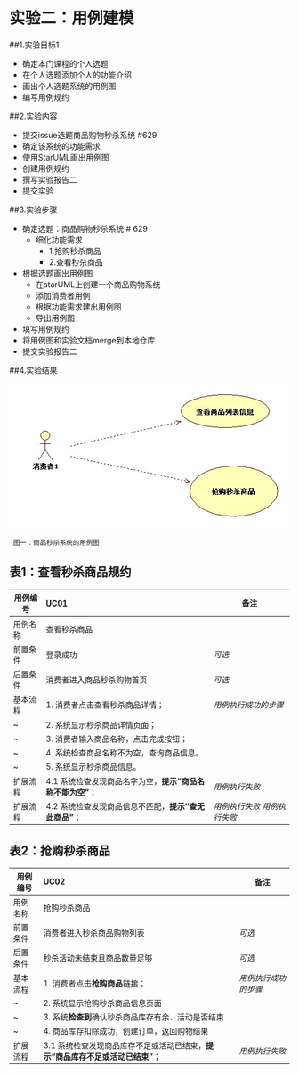 # 实验二：用例建模


##1.实验目标1
 - 确定本门课程的个人选题
 - 在个人选题添加个人的功能介绍
 - 画出个人选题系统的用例图
 - 编写用例规约
 
##2.实验内容

 - 提交issue选题商品购物秒杀系统 #629
 - 确定该系统的功能需求
 - 使用StarUML画出用例图
 - 创建用例规约
 - 撰写实验报告二
 - 提交实验
 
##3.实验步骤

 - 确定选题：商品购物秒杀系统 # 629
	 - 细化功能需求
	 	- 1.抢购秒杀商品
	 	- 2.查看秒杀商品
 - 根据选题画出用例图
	 - 在starUML上创建一个商品购物系统
	 - 添加消费者用例
	 - 根据功能需求建出用例图
	 - 导出用例图
 - 填写用例规约
 - 将用例图和实验文档merge到本地仓库
 - 提交实验报告二
 
##4.实验结果

![用例模型图](./Lab2_UseCaseDiagram.jpg)  

 	 图一：商品秒杀系统的用例图

## 表1：查看秒杀商品规约  

用例编号  | UC01 | 备注  
-|:-|-  
用例名称  | 查看秒杀商品  |   
前置条件  |  登录成功    | *可选*   
后置条件  | 消费者进入商品秒杀购物首页     | *可选*   
基本流程  | 1. 消费者点击查看秒杀商品详情；  |*用例执行成功的步骤*    
~| 2. 系统显示秒杀商品详情页面；  |   
~| 3. 消费者输入商品名称，点击完成按钮；  |
~| 4. 系统检查商品名称不为空，查询商品信息。  |    
~| 5. 系统显示秒杀商品信息。  | 
扩展流程  | 4.1 系统检查发现商品名字为空，**提示“商品名称不能为空”**；  |*用例执行失败*   
扩展流程  | 4.2 系统检查发现商品信息不匹配，**提示“查无此商品”**；  |*用例执行失败*   *用例执行失败*   


## 表2：抢购秒杀商品

用例编号  | UC02 | 备注  
-|:-|-  
用例名称  | 抢购秒杀商品  |   
前置条件  | 消费者进入秒杀商品购物列表     | *可选*   
后置条件  |   秒杀活动未结束且商品数量足够 | *可选*   
基本流程  | 1. 消费者点击**抢购商品**链接；  |*用例执行成功的步骤*    
~| 2. 系统显示抢购秒杀商品信息页面  |   
~| 3. 系统**检查到**确认秒杀商品库存有余、活动是否结束  |   
~| 4. 商品库存扣除成功，创建订单，返回购物结果   |  
扩展流程  | 3.1 系统检查发现商品库存不足或活动已结束，**提示“商品库存不足或活动已结束”**；  |*用例执行失败*      

